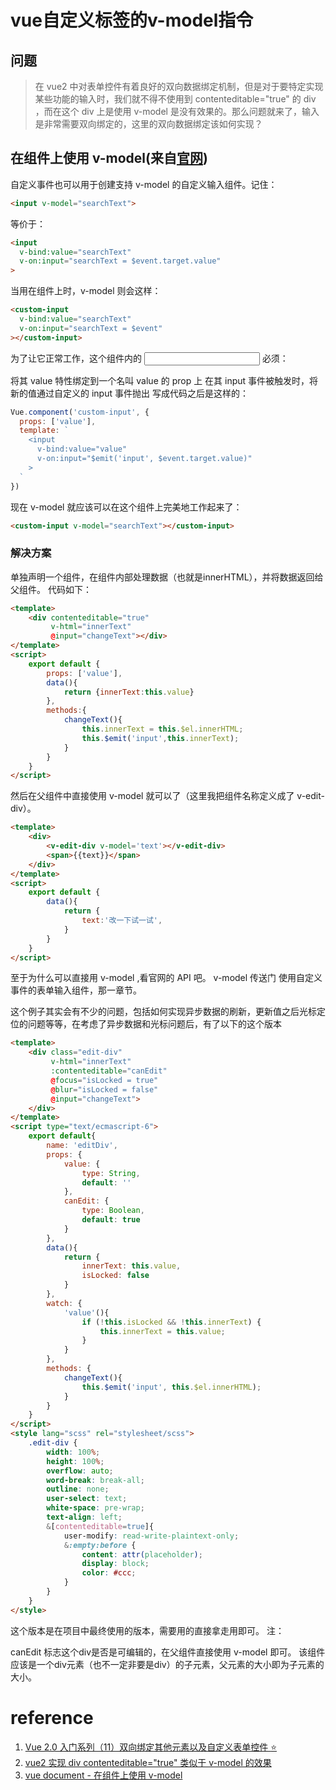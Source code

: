 # vue自定义标签的v-model指令
## 问题
>在 vue2 中对表单控件有着良好的双向数据绑定机制，但是对于要特定实现某些功能的输入时，我们就不得不使用到 contenteditable="true" 的 div ，而在这个 div 上是使用 v-model 是没有效果的。那么问题就来了，输入是非常需要双向绑定的，这里的双向数据绑定该如何实现？
## 在组件上使用 v-model(来自[官网](https://cn.vuejs.org/v2/guide/components.html#%E5%9C%A8%E7%BB%84%E4%BB%B6%E4%B8%8A%E4%BD%BF%E7%94%A8-v-model))
自定义事件也可以用于创建支持 v-model 的自定义输入组件。记住：
```html
<input v-model="searchText">
```
等价于：
```html
<input
  v-bind:value="searchText"
  v-on:input="searchText = $event.target.value"
>
```
当用在组件上时，v-model 则会这样：
```html
<custom-input
  v-bind:value="searchText"
  v-on:input="searchText = $event"
></custom-input>
```
为了让它正常工作，这个组件内的 <input> 必须：

将其 value 特性绑定到一个名叫 value 的 prop 上
在其 input 事件被触发时，将新的值通过自定义的 input 事件抛出
写成代码之后是这样的：
```js
Vue.component('custom-input', {
  props: ['value'],
  template: `
    <input
      v-bind:value="value"
      v-on:input="$emit('input', $event.target.value)"
    >
  `
})
```
现在 v-model 就应该可以在这个组件上完美地工作起来了：
```html
<custom-input v-model="searchText"></custom-input>
```

### 解决方案
单独声明一个组件，在组件内部处理数据（也就是innerHTML），并将数据返回给父组件。
代码如下：
```html
<template>
    <div contenteditable="true"
         v-html="innerText"
         @input="changeText"></div>
</template>
<script>
    export default {
        props: ['value'],
        data(){
            return {innerText:this.value}
        },
        methods:{
            changeText(){
                this.innerText = this.$el.innerHTML;
                this.$emit('input',this.innerText);
            }
        }
    }
</script>
```
然后在父组件中直接使用 v-model 就可以了（这里我把组件名称定义成了 v-edit-div）。
```html
<template>
    <div>
        <v-edit-div v-model='text'></v-edit-div>
        <span>{{text}}</span>
    </div>
</template>
<script>
    export default {
        data(){
            return {
                text:'改一下试一试',
            }
        }
    }
</script>
```
至于为什么可以直接用 v-model ,看官网的 API 吧。
v-model 传送门 使用自定义事件的表单输入组件，那一章节。

这个例子其实会有不少的问题，包括如何实现异步数据的刷新，更新值之后光标定位的问题等等，在考虑了异步数据和光标问题后，有了以下的这个版本
```html
<template>
    <div class="edit-div"
         v-html="innerText"
         :contenteditable="canEdit"
         @focus="isLocked = true"
         @blur="isLocked = false"
         @input="changeText">
    </div>
</template>
<script type="text/ecmascript-6">
    export default{
        name: 'editDiv',
        props: {
            value: {
                type: String,
                default: ''
            },
            canEdit: {
                type: Boolean,
                default: true
            }
        },
        data(){
            return {
                innerText: this.value,
                isLocked: false
            }
        },
        watch: {
            'value'(){
                if (!this.isLocked && !this.innerText) {
                    this.innerText = this.value;
                }
            }
        },
        methods: {
            changeText(){
                this.$emit('input', this.$el.innerHTML);
            }
        }
    }
</script>
<style lang="scss" rel="stylesheet/scss">
    .edit-div {
        width: 100%;
        height: 100%;
        overflow: auto;
        word-break: break-all;
        outline: none;
        user-select: text;
        white-space: pre-wrap;
        text-align: left;
        &[contenteditable=true]{
            user-modify: read-write-plaintext-only;
            &:empty:before {
                content: attr(placeholder);
                display: block;
                color: #ccc;
            }
        }
    }
</style>
```
这个版本是在项目中最终使用的版本，需要用的直接拿走用即可。
注：

canEdit 标志这个div是否是可编辑的，在父组件直接使用 v-model 即可。
该组件应该是一个div元素（也不一定非要是div）的子元素，父元素的大小即为子元素的大小。
# reference
1. [Vue 2.0 入门系列（11）双向绑定其他元素以及自定义表单控件 :star:](https://segmentfault.com/a/1190000009225098)
2. [vue2 实现 div contenteditable="true" 类似于 v-model 的效果](https://segmentfault.com/a/1190000008261449)
3. [vue document - 在组件上使用 v-model](https://cn.vuejs.org/v2/guide/components.html#%E5%9C%A8%E7%BB%84%E4%BB%B6%E4%B8%8A%E4%BD%BF%E7%94%A8-v-model)